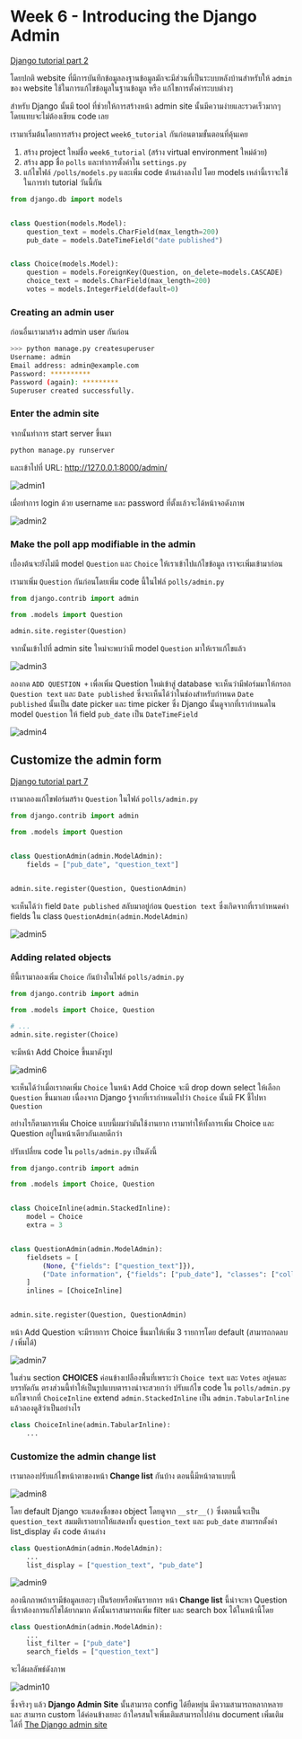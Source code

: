 # Week 6 - Introducing the Django Admin

[Django tutorial part 2](https://docs.djangoproject.com/en/5.0/intro/tutorial02/)

โดยปกติ website ที่มีการบันทึกข้อมูลลงฐานข้อมูลมักจะมีส่วนที่เป็นระบบหลังบ้านสำหรับให้ `admin` ของ website ใช้ในการแก้ไขข้อมูลในฐานข้อมูล หรือ แก้ไขการตั้งค่าระบบต่างๆ

สำหรับ Django นั้นมี tool ที่ช่วยให้การสร้างหน้า admin site นั้นมีความง่ายและรวดเร็วมากๆ โดยแทบจะไม่ต้องเขียน code เลย

เรามาเริ่มต้นโดยการสร้าง project `week6_tutorial` กันก่อนตามขั้นตอนที่คุ้นเคย

1. สร้าง project ใหม่ชื่อ `week6_tutorial` (สร้าง virtual environment ใหม่ด้วย)
2. สร้าง app ชื่อ `polls` และทำการตั้งค่าใน `settings.py`
3. แก้ไขไฟล์ `/polls/models.py` และเพิ่ม code ด้่านล่างลงไป โดย models เหล่านี้เราจะใช้ในการทำ tutorial วันนี้กัน

```python
from django.db import models


class Question(models.Model):
    question_text = models.CharField(max_length=200)
    pub_date = models.DateTimeField("date published")


class Choice(models.Model):
    question = models.ForeignKey(Question, on_delete=models.CASCADE)
    choice_text = models.CharField(max_length=200)
    votes = models.IntegerField(default=0)
```

### Creating an admin user

ก่อนอื่นเรามาสร้าง admin user กันก่อน

```sh
>>> python manage.py createsuperuser
Username: admin
Email address: admin@example.com
Password: **********
Password (again): *********
Superuser created successfully.
```

### Enter the admin site

จากนั้นทำการ start server ขึ้นมา

```sh
python manage.py runserver
```

และเข้าไปที่ URL: http://127.0.0.1:8000/admin/

![admin1](https://docs.djangoproject.com/en/5.0/_images/admin01.png)

เมื่อทำการ login ด้วย username และ password ที่ตั้งแล้วจะได้หน้าจอดังภาพ

![admin2](https://docs.djangoproject.com/en/5.0/_images/admin02.png)

### Make the poll app modifiable in the admin

เบื้องต้นจะยังไม่มี model `Question` และ `Choice` ให้เราเข้าไปแก้ไขข้อมูล เราจะเพิ่มเข้ามาก่อน

เรามาเพิ่ม `Question` กันก่อนโดยเพิ่ม code นี้ในไฟล์ `polls/admin.py`

```python
from django.contrib import admin

from .models import Question

admin.site.register(Question)
```

จากนั้นเข้าไปที่ admin site ใหม่จะพบว่ามี model `Question` มาให้เราแก้ไขแล้ว

![admin3](https://docs.djangoproject.com/en/5.0/_images/admin03t.png)

ลองกด `ADD QUESTION +` เพื่อเพิ่ม Question ใหม่เข้าสู่ database จะเห็นว่ามีฟอร์มมาให้กรอก `Question text` และ `Date published` ซึ่งจะเห็นได้ว่าในช่องสำหรับกำหนด `Date published` นั้นเป็น date picker และ time picker ซึ่ง Django นั้นดูจากที่เรากำหนดใน model `Question` ให้ field `pub_date` เป็น `DateTimeField`

![admin4](./images/admin4.png)

## Customize the admin form

[Django tutorial part 7](https://docs.djangoproject.com/en/5.0/intro/tutorial07/)

เรามาลองแก้ไขฟอร์มสร้าง `Question` ในไฟล์ `polls/admin.py`

```python
from django.contrib import admin

from .models import Question


class QuestionAdmin(admin.ModelAdmin):
    fields = ["pub_date", "question_text"]


admin.site.register(Question, QuestionAdmin)
```

จะเห็นได้ว่า field `Date published` สลับมาอยู่ก่อน `Question text` ซึ่งเกิดจากที่เรากำหนดค่า fields ใน class `QuestionAdmin(admin.ModelAdmin)`

![admin5](./images/admin5.png)

### Adding related objects

ทีนี้เรามาลองเพิ่ม `Choice` กันบ้างในไฟล์ `polls/admin.py`

```python
from django.contrib import admin

from .models import Choice, Question

# ...
admin.site.register(Choice)
```

จะมีหน้า Add Choice ขึ้นมาดังรูป

![admin6](./images/admin6.png)

จะเห็นได้ว่่าเมื่อเรากดเพิ่ม `Choice` ในหน้า Add Choice จะมี drop down select ให้เลือก `Question` ขึ้นมาเลย เนื่องจาก Django รู้จากที่เรากำหนดไปว่า `Choice` นั้นมี FK ชี้ไปหา `Question`

อย่างไรก็ตามการเพิ่ม Choice แบบนี้ผมว่ามันใช้งานยาก เรามาทำให้ทั้งการเพิ่ม Choice และ Question อยู่ในหน้าเดียวกันเลยดีกว่า

ปรับเปลี่ยน code ใน `polls/admin.py` เป็นดังนี้

```python
from django.contrib import admin

from .models import Choice, Question


class ChoiceInline(admin.StackedInline):
    model = Choice
    extra = 3


class QuestionAdmin(admin.ModelAdmin):
    fieldsets = [
        (None, {"fields": ["question_text"]}),
        ("Date information", {"fields": ["pub_date"], "classes": ["collapse"]}),
    ]
    inlines = [ChoiceInline]


admin.site.register(Question, QuestionAdmin)
```

หน้า Add Question จะมีรายการ Choice ขึ้นมาให้เพิ่ม 3 รายการโดย default (สามารถกดลบ / เพิ่มได้)

![admin7](./images/admin7.png)

ในส่วน section **CHOICES** ค่อนข้างเปลืองพื้นที่เพราะว่า `Choice text` และ `Votes` อยู่คนละบรรทัดกัน ตรงส่วนนี้ทำให้เป็นรูปแบบตารางน่าจะสวยกว่า ปรับแก้ไข code ใน `polls/admin.py` แก้ไขจากที่ `ChoiceInline` extend `admin.StackedInline` เป็น `admin.TabularInline` แล้วลองดูสิว่าเป็นอย่างไร

```python
class ChoiceInline(admin.TabularInline):
    ...
```

### Customize the admin change list

เรามาลองปรับแก้ไขหน้าตาของหน้า **Change list** กันบ้าง ตอนนี้มีหน้าตาแบบนี้

![admin8](./images/admin8.png)

โดย default Django จะแสดงชื่อของ object โดยดูจาก `__str__()` ซึ่งตอนนี้จะเป็น `question_text` สมมติเราอยากให้แสดงทั้ง `question_text` และ `pub_date` สามารถตั้งค่า list_display ดัง code ด้านล่าง

```python
class QuestionAdmin(admin.ModelAdmin):
    ...
    list_display = ["question_text", "pub_date"]
```

![admin9](./images/admin9.png)

ลองนึกภาพถ้าเรามีข้อมูลเยอะๆ เป็นร้อยหรือพันรายการ หน้า **Change list** นี้น่าจะหา Question ที่เราต้องการแก้ไขได้ยากมาก ดังนั้นเราสามารถเพิ่ม filter และ search box ได้ในหน้านี้โดย

```python
class QuestionAdmin(admin.ModelAdmin):
    ...
    list_filter = ["pub_date"]
    search_fields = ["question_text"]
```

จะได้ผลลัพธ์ดังภาพ

![admin10](./images/admin10.png)

ซึ่งจริงๆ แล้ว **Django Admin Site** นั้นสามารถ config ได้ยืดหยุ่น มีความสามารถหลากหลาย และ สามารถ custom ได้ค่อนข้างเยอะ ถ้าใครสนใจเพิ่มเติมสามารถไปอ่าน document เพิ่มเติมได้ที่ [The Django admin site](https://docs.djangoproject.com/en/5.0/ref/contrib/admin/#module-django.contrib.admin)
